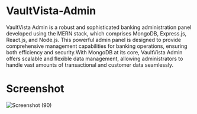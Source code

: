 # VaultVista-Admin
VaultVista Admin is a robust and sophisticated banking administration panel developed using the MERN stack, which comprises MongoDB, Express.js, React.js, and Node.js. This powerful admin panel is designed to provide comprehensive management capabilities for banking operations, ensuring both efficiency and security.With MongoDB at its core, VaultVista Admin offers scalable and flexible data management, allowing administrators to handle vast amounts of transactional and customer data seamlessly.
# Screenshot
![Screenshot (90)](https://github.com/BishwanathKumarPanda/Ridex/assets/138992024/cfb6b727-152e-44da-b4ac-1134bb736b7f)



